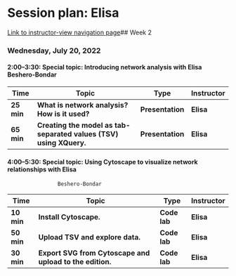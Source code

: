 # Session plan: Elisa

[Link to instructor-view navigation page](daily_instructor_view.md)## Week 2

### Wednesday, July 20, 2022

#### 2:00–3:30: Special topic: Introducing network analysis with Elisa Beshero-Bondar

Time | Topic | Type | Instructor
---- | ---- | ---- | ---- 
**25 min** | **What is network analysis? How is it used?** | **Presentation** | **Elisa**
**65 min** | **Creating the model as tab-separated values (TSV) using XQuery.** | **Presentation** | **Elisa**

#### 4:00–5:30: Special topic: Using Cytoscape to visualize network relationships with Elisa
                    Beshero-Bondar

Time | Topic | Type | Instructor
---- | ---- | ---- | ---- 
**10 min** | **Install Cytoscape.** | **Code lab** | **Elisa**
**50 min** | **Upload TSV and explore data.** | **Code lab** | **Elisa**
**30 min** | **Export SVG from Cytoscape and upload to the edition.** | **Code lab** | **Elisa**


